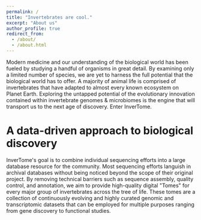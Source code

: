 ```yaml
---
permalink: /
title: "Invertebrates are cool."
excerpt: "About us"
author_profile: true
redirect_from: 
  - /about/
  - /about.html
---
```




Modern medicine and our understanding of the biological world has been fueled by studying a handful of organisms in great detail. By examining only a limited number of species, we are yet to harness the full potential that the biological world has to offer. A majority of animal life is comprised of invertebrates that have adapted to almost every known ecosystem on Planet Earth. Exploring the untapped potential of the evolutionary innovation contained within invertebrate genomes & microbiomes is the engine that will transport us to the next age of discovery. Enter InverTome.

A data-driven approach to biological discovery
======

InverTome's goal is to combine individual sequencing efforts into a large database resource for the community. Most sequencing efforts languish in archival databases without being noticed beyond the scope of their original project. By removing technical barriers such as sequence assembly, quality control, and annotation, we aim to provide high-quality digital "Tomes" for every major group of invertebrates across the tree of life. These tomes are a collection of continuously evolving and highly curated genomic and transcriptomic datasets that can be employed for multiple purposes ranging from gene discovery to functional studies.



